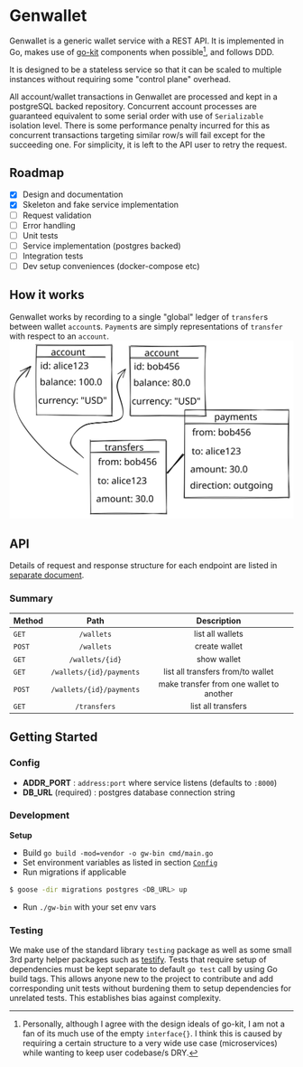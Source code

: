 Genwallet
===

Genwallet is a generic wallet service with a REST API. It is implemented in Go, makes use of [go-kit](https://github.com/go-kit/kit) components when possible[^*], and follows DDD.

It is designed to be a stateless service so that it can be scaled to multiple instances without requiring some "control plane" overhead.

All account/wallet transactions in Genwallet are processed and kept in a postgreSQL backed repository. Concurrent account processes are guaranteed equivalent to some serial order with use of `Serializable` isolation level. There is some performance penalty incurred for this as concurrent transactions targeting similar row/s will fail except for the succeeding one. For simplicity, it is left to the API user to retry the request.

Roadmap
---
- [x] Design and documentation
- [x] Skeleton and fake service implementation
- [ ] Request validation
- [ ] Error handling
- [ ] Unit tests
- [ ] Service implementation (postgres backed)
- [ ] Integration tests
- [ ] Dev setup conveniences (docker-compose etc)

How it works
---
Genwallet works by recording to a single "global" ledger of `transfer`s between wallet `account`s. `Payment`s are simply representations of `transfer` with respect to an `account`.
![how Genwallet works](./DB-entities.svg)

API
---
Details of request and response structure for each endpoint are listed in [separate document](API.md).

### Summary

| Method | Path | Description |
| :--- | :---: | :---: |
| `GET` | `/wallets` | list all wallets |
| `POST` | `/wallets` | create wallet |
| `GET` | `/wallets/{id}` | show wallet |
| `GET` | `/wallets/{id}/payments` | list all transfers from/to wallet |
| `POST` | `/wallets/{id}/payments` | make transfer from one wallet to another |
| `GET` | `/transfers` | list all transfers |

Getting Started
---
### Config
- **ADDR_PORT** : `address:port` where service listens (defaults to `:8000`)
- **DB_URL** (required) : postgres database connection string

### Development
**Setup**
- Build `go build -mod=vendor -o gw-bin cmd/main.go`
- Set environment variables as listed in section [`Config`](#config)
- Run migrations if applicable
```sh
$ goose -dir migrations postgres <DB_URL> up
```
- Run `./gw-bin` with your set env vars

### Testing
We make use of the standard library `testing` package as well as some small 3rd party helper packages such as [testify](https://github.com/stretchr/testify).
Tests that require setup of dependencies must be kept separate to default `go test` call by using Go build tags. This allows anyone new to the project to contribute and add corresponding unit tests without burdening them to setup dependencies for unrelated tests. This establishes bias against complexity.

[^*]: Personally, although I agree with the design ideals of go-kit, I am not a fan of its much use of the empty `interface{}`. I think this is caused by requiring a certain structure to a very wide use case (microservices) while wanting to keep user codebase/s DRY.
